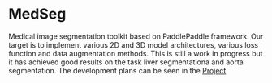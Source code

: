 # MedSeg

Medical image segmentation toolkit based on PaddlePaddle framework. Our target is to implement various 2D and 3D model architectures, various loss function and data augmentation methods. This is still a work in progress but it has achieved good results on the task liver segmentationa and aorta segmentation. The development plans can be seen in the [Project](https://github.com/davidlinhl/medSeg/projects/1)
